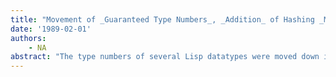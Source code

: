 ```yaml
---
title: "Movement of _Guaranteed Type Numbers_, _Addition_ of Hashing _MISCN_ Subops"
date: '1989-02-01'
authors: 
    - NA
abstract: "The type numbers of several Lisp datatypes were moved down into the range that is 'known to the microcode,' to allow me to write C support for hashing."
---
```


